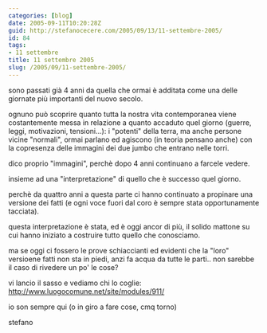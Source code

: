 ```yaml
---
categories: [blog]
date: 2005-09-11T10:20:28Z
guid: http://stefanocecere.com/2005/09/13/11-settembre-2005/
id: 84
tags:
- 11 settembre
title: 11 settembre 2005
slug: /2005/09/11-settembre-2005/
---
```


sono passati già 4 anni da quella che ormai è additata come una delle giornate più importanti del nuovo secolo.

ognuno può scoprire quanto tutta la nostra vita contemporanea viene costantemente messa in relazione a quanto accaduto quel giorno (guerre, leggi, motivazioni, tensioni…): i "potenti" della terra, ma anche persone vicine "normali", ormai parlano ed agiscono (in teoria pensano anche) con la copresenza delle immagini dei due jumbo che entrano nelle torri.

dico proprio "immagini", perchè dopo 4 anni continuano a farcele vedere.
  
insieme ad una "interpretazione" di quello che è successo quel giorno.

perchè da quattro anni a questa parte ci hanno continuato a propinare una versione dei fatti (e ogni voce fuori dal coro è sempre stata opportunamente tacciata).
  
questa interpretazione è stata, ed è oggi ancor di più, il solido mattone su cui hanno iniziato a costruire tutto quello che conosciamo.

ma se oggi ci fossero le prove schiaccianti ed evidenti che la "loro" versioene fatti non sta in piedi, anzi fa acqua da tutte le parti.. non sarebbe il caso di rivedere un po' le cose?

vi lancio il sasso e vediamo chi lo coglie: <http://www.luogocomune.net/site/modules/911/>

io son sempre qui (o in giro a fare cose, cmq torno)

stefano